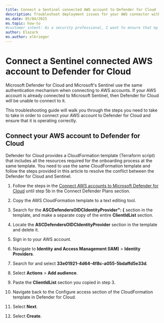 ```yaml
---
title: Connect a Sentinel connected AWS account to Defender for Cloud
description: Troubleshoot deployment issues for your AWS connector withing Microsoft Defender for Cloud to ensure your resources are connected and protected.
ms.date: 05/04/2025
ms.topic: how-to
#customer intent: As a security professional, I want to ensure that my AWS connector is connected to Defender for Cloud correctly and i soperating the way it should be.
author: Elazark
ms.author: elkrieger
---
```


# Connect a Sentinel connected AWS account to Defender for Cloud

Microsoft Defender for Cloud and Microsoft's Sentinel use the same authentication mechanism when connecting to AWS accounts. If your AWS account is already connected to Microsoft Sentinel, then Defender for Cloud will be unable to connect to it.

This troubleshooting guide will walk you through the steps you need to take to take in order to connect your AWS account to Defender for Cloud and ensure that it is operating correctly.

## Connect your AWS account to Defender for Cloud

Defender for Cloud provides a CloudFormation template (Terraform script) that includes all the resources required for the onboarding process at the same template. You need to use the same CloudFormation template and follow the steps provided in this article to resolve the conflict between the Defender for Cloud and Sentinel.

1. Follow the steps in the [Connect AWS accounts to Microsoft Defender for Cloud](connect-aws-accounts.md) until step 5b in the Connect Defender Plans section.

1. Copy the AWS CloudFormation template to a text editing tool.

1. Search for the **ASCDefendersOIDCIdentityProvider": {** section in the template, and make a separate copy of the entire **ClientIdList** section.

1. Locate the **ASCDefendersOIDCIdentityProvider** section in the template and delete it.

1. Sign in to your AWS account.

1. Navigate to **Identity and Access Management (IAM)** > **Identity Providers**.

1. Search for and select **33e01921-4d64-4f8c-a055-5bdaffd5e33d**.

1. Select **Actions** > **Add audience**.

1. Paste the **ClientIdList** section you copied in step 3.

1. Navigate back to the Configure access section of the CloudFormation template in Defender for Cloud.

1. Select **Next**.

1. Select **Create**.